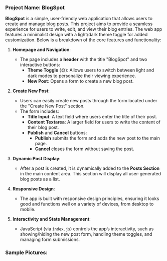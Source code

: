 
### Project Name: BlogSpot

**BlogSpot** is a simple, user-friendly web application that allows users to create and manage blog posts. This project aims to provide a seamless experience for users to write, edit, and view their blog entries. The web app features a minimalist design with a light/dark theme toggle for added customization. Below is a breakdown of the core features and functionality:

1. **Homepage and Navigation**: 
   - The page includes a **header** with the title "BlogSpot" and two interactive buttons:
     - **Theme Toggle** (🌞): Allows users to switch between light and dark modes to personalize their viewing experience.
     - **New Post**: Opens a form to create a new blog post.

2. **Create New Post**:
   - Users can easily create new posts through the form located under the "Create New Post" section.
   - The form includes:
     - **Title Input**: A text field where users enter the title of their post.
     - **Content Textarea**: A larger field for users to write the content of their blog post.
     - **Publish** and **Cancel** buttons:
       - **Publish** submits the form and adds the new post to the main page.
       - **Cancel** closes the form without saving the post.

3. **Dynamic Post Display**:
   - After a post is created, it is dynamically added to the **Posts Section** in the main content area. This section will display all user-generated blog posts as a list.

4. **Responsive Design**:
   - The app is built with responsive design principles, ensuring it looks good and functions well on a variety of devices, from desktop to mobile.

5. **Interactivity and State Management**:
   - JavaScript (via `index.js`) controls the app’s interactivity, such as showing/hiding the new post form, handling theme toggles, and managing form submissions.

### Sample Pictures:

